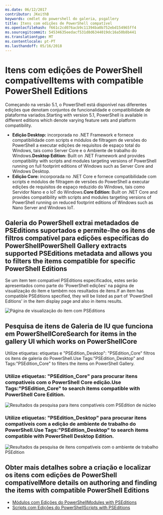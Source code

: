 ```yaml
---
ms.date: 06/12/2017
contributor: JKeithB
keywords: cmdlet do powershell do galeria, psgallery
title: Itens com edições de PowerShell compatível
ms.openlocfilehash: f661c2cd076acb9c11394ba0b752ebd154965ff4
ms.sourcegitcommit: 54534635eedacf531d8d6344019dc16a50b8b441
ms.translationtype: MT
ms.contentlocale: pt-PT
ms.lasthandoff: 05/16/2018
---
```

# <a name="items-with-compatible-powershell-editions"></a><span data-ttu-id="9adde-103">Itens com edições de PowerShell compatível</span><span class="sxs-lookup"><span data-stu-id="9adde-103">Items with compatible PowerShell Editions</span></span>

<span data-ttu-id="9adde-104">Começando na versão 5.1, o PowerShell está disponível nas diferentes edições que denotam conjuntos de funcionalidade e compatibilidade de plataforma variados.</span><span class="sxs-lookup"><span data-stu-id="9adde-104">Starting with version 5.1, PowerShell is available in different editions which denote varying feature sets and platform compatibility.</span></span>

- <span data-ttu-id="9adde-105">**Edição Desktop:** incorporada no .NET Framework e fornece compatibilidade com scripts e módulos de filtragem de versões do PowerShell a executar edições de requisitos de espaço total do Windows, tais como Server Core e o Ambiente de trabalho do Windows.</span><span class="sxs-lookup"><span data-stu-id="9adde-105">**Desktop Edition:** Built on .NET Framework and provides compatibility with scripts and modules targeting versions of PowerShell running on full footprint editions of Windows such as Server Core and Windows Desktop.</span></span>
- <span data-ttu-id="9adde-106">**Edição Core:** incorporada no .NET Core e fornece compatibilidade com scripts e módulos de filtragem de versões do PowerShell a executar edições de requisitos de espaço reduzido do Windows, tais como Servidor Nano e o IoT do Windows.</span><span class="sxs-lookup"><span data-stu-id="9adde-106">**Core Edition:** Built on .NET Core and provides compatibility with scripts and modules targeting versions of PowerShell running on reduced footprint editions of Windows such as Nano Server and Windows IoT.</span></span>

## <a name="powershell-gallery-extracts-supported-pseditions-metadata-and-allows-you-to-filters-the-items-compatible-for-specific-powershell-editions"></a><span data-ttu-id="9adde-107">Galeria do PowerShell extrai metadados de PSEditions suportados e permite-lhe os itens de filtros compatível para edições específicas do PowerShell</span><span class="sxs-lookup"><span data-stu-id="9adde-107">PowerShell Gallery extracts supported PSEditions metadata and allows you to filters the items compatible for specific PowerShell Editions</span></span>

<span data-ttu-id="9adde-108">Se um item tem compatível PSEditions especificados, estes serão apresentados como parte do 'PowerShell edições' na página de visualização do item e também nos resultados de itens.</span><span class="sxs-lookup"><span data-stu-id="9adde-108">If an item has compatible PSEditions specified, they will be listed as part of 'PowerShell Editions' in the item display page and also in items results.</span></span>

![Página de visualização do item com PSEditions](../../Images/ItemDisplayPageWithPSEditions.PNG)

## <a name="search-for-items-in-the-gallery-ui-which-works-on-powershellcore"></a><span data-ttu-id="9adde-110">Pesquisa de itens de Galeria de IU que funciona em PowerShellCore</span><span class="sxs-lookup"><span data-stu-id="9adde-110">Search for items in the gallery UI which works on PowerShellCore</span></span>

<span data-ttu-id="9adde-111">Utilize etiquetas: etiquetas e "PSEdition_Desktop": "PSEdition_Core" filtros os itens de galeria do PowerShell.</span><span class="sxs-lookup"><span data-stu-id="9adde-111">Use Tags:"PSEdition_Desktop" and Tags:"PSEdition_Core" to filters the items on PowerShell Gallery.</span></span>

### <a name="use-tagspseditioncore-to-search-items-compatible-with-powershell-core-edition"></a><span data-ttu-id="9adde-112">Utilize etiquetas: "PSEdition_Core" para procurar itens compatíveis com o PowerShell Core edição.</span><span class="sxs-lookup"><span data-stu-id="9adde-112">Use Tags:"PSEdition_Core" to search items compatible with PowerShell Core Edition.</span></span>

![Resultados da pesquisa para itens compatíveis com PSEdition de núcleo](../../Images/SearchResultsWithPSEditions.PNG)

### <a name="use-tagspseditiondesktop-to-search-items-compatible-with-powershell-desktop-edition"></a><span data-ttu-id="9adde-114">Utilize etiquetas: "PSEdition_Desktop" para procurar itens compatíveis com a edição de ambiente de trabalho do PowerShell.</span><span class="sxs-lookup"><span data-stu-id="9adde-114">Use Tags:"PSEdition_Desktop" to search items compatible with PowerShell Desktop Edition.</span></span>

![Resultados da pesquisa de itens compatíveis com o ambiente de trabalho PSEdition](../../Images/SearchResultsWithPSEdition-Desktop.PNG)

## <a name="more-details-on-authoring-and-finding-the-items-with-compatible-powershell-editions"></a><span data-ttu-id="9adde-116">Obter mais detalhes sobre a criação e localizar os itens com edições de PowerShell compatível</span><span class="sxs-lookup"><span data-stu-id="9adde-116">More details on authoring and finding the items with compatible PowerShell Editions</span></span>

- [<span data-ttu-id="9adde-117">Módulos com Edições do PowerShell</span><span class="sxs-lookup"><span data-stu-id="9adde-117">Modules with PSEditions</span></span>](../../concepts/module-psedition-support.md)
- [<span data-ttu-id="9adde-118">Scripts com Edições do PowerShell</span><span class="sxs-lookup"><span data-stu-id="9adde-118">Scripts with PSEditions</span></span>](../../concepts/script-psedition-support.md)